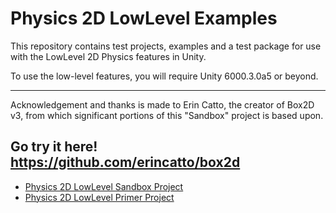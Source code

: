 # Physics 2D LowLevel Examples

This repository contains test projects, examples and a test package for use with the LowLevel 2D Physics features in Unity.

To use the low-level features, you will require Unity 6000.3.0a5 or beyond.

---
Acknowledgement and thanks is made to Erin Catto, the creator of Box2D v3, from which significant portions of this "Sandbox" project is based upon.

Go try it here!
https://github.com/erincatto/box2d
---

- [Physics 2D LowLevel Sandbox Project](Projects/Sandbox/README.md)
- [Physics 2D LowLevel Primer Project](Projects/Primer/README.md)
